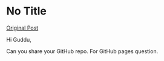 # No Title

[Original Post](https://discourse.onlinedegree.iitm.ac.in/t/161120/6)

<p>Hi Guddu,</p>
<p>Can you share your GitHub repo. For GitHub pages question.</p>